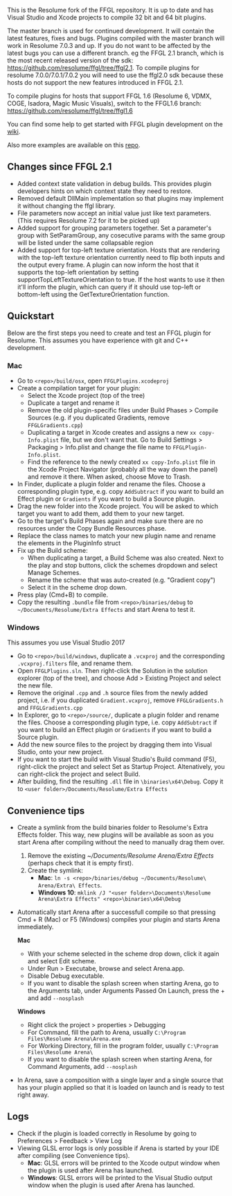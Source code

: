 This is the Resolume fork of the FFGL repository. It is up to date and has Visual Studio and Xcode projects to compile 32 bit and 64 bit plugins.

The master branch is used for continued development. It will contain the latest features, fixes and bugs. Plugins compiled with the master branch will work in Resolume 7.0.3 and up.
If you do not want to be affected by the latest bugs you can use a different branch. eg the FFGL 2.1 branch, which is the most recent released version of the sdk: https://github.com/resolume/ffgl/tree/ffgl2.1. To compile plugins for resolume 7.0.0/7.0.1/7.0.2 you will need to use the ffgl2.0 sdk because these hosts do not support the new features introduced in FFGL 2.1.

To compile plugins for hosts that support FFGL 1.6 (Resolume 6, VDMX, COGE, Isadora, Magic Music Visuals), switch to the FFGL1.6 branch: https://github.com/resolume/ffgl/tree/ffgl1.6

You can find some help to get started with FFGL plugin development on the [wiki](https://github.com/resolume/ffgl/wiki).

Also more examples are available on this [repo](https://github.com/flyingrub/ffgl/tree/more/).

## Changes since FFGL 2.1
- Added context state validation in debug builds. This provides plugin developers hints on which context state they need to restore.
- Removed default DllMain implementation so that plugins may implement it without changing the ffgl library.
- File parameters now accept an initial value just like text parameters. (This requires Resolume 7.2 for it to be picked up)
- Added support for grouping parameters together. Set a parameter's group with SetParamGroup, any cosecutive params with the same group will be listed under the same collapsable region
- Added support for top-left texture orientation. Hosts that are rendering with the top-left texture orientation currently need to flip both inputs and the output every frame. A plugin can now inform the host that it supports the top-left orientation by setting supportTopLeftTextureOrientation to true. If the host wants to use it then it'll inform the plugin, which can query if it should use top-left or bottom-left using the GetTextureOrientation function.


## Quickstart

Below are the first steps you need to create and test an FFGL plugin for Resolume. This assumes you have experience with git and C++ development.

### Mac

- Go to `<repo>/build/osx`, open `FFGLPlugins.xcodeproj`
- Create a compilation target for your plugin:
	- Select the Xcode project (top of the tree)
	- Duplicate a target and rename it
	- Remove the old plugin-specific files under Build Phases > Compile Sources (e.g. if you duplicated Gradients, remove `FFGLGradients.cpp`)
	- Duplicating a target in Xcode creates and assigns a new `xx copy-Info.plist` file, but we don't want that. Go to Build Settings > Packaging > Info.plist and change the file name to `FFGLPlugin-Info.plist`.  
	- Find the reference to the newly created `xx copy-Info.plist` file in the Xcode Project Navigator (probably all the way down the panel) and remove it there. When asked, choose Move to Trash.
- In Finder, duplicate a plugin folder and rename the files. Choose a corresponding plugin type, e.g. copy `AddSubtract` if you want to build an Effect plugin or `Gradients` if you want to build a Source plugin.
- Drag the new folder into the Xcode project. You will be asked to which target you want to add them, add them to your new target.
- Go to the target's Build Phases again and make sure there are no resources under the Copy Bundle Resources phase.
- Replace the class names to match your new plugin name and rename the elements in the PluginInfo struct
- Fix up the Build scheme:
	- When duplicating a target, a Build Scheme was also created. Next to the play and stop buttons, click the schemes dropdown and select Manage Schemes. 
	- Rename the scheme that was auto-created (e.g. "Gradient copy")
	- Select it in the scheme drop down.
- Press play (Cmd+B) to compile.
- Copy the resulting `.bundle` file from `<repo>/binaries/debug` to `~/Documents/Resolume/Extra Effects` and start Arena to test it.

### Windows 

This assumes you use Visual Studio 2017

- Go to `<repo>/build/windows`, duplicate a `.vcxproj` and the corresponding `.vcxproj.filters` file, and rename them.
- Open `FFGLPlugins.sln`. Then right-click the Solution in the solution explorer (top of the tree), and choose Add > Existing Project and select the new file.
- Remove the original `.cpp` and `.h` source files from the newly added project, i.e. if you duplicated `Gradient.vcxproj`, remove `FFGLGradients.h` and `FFGLGradients.cpp`
- In Explorer, go to `<repo>/source/`, duplicate a plugin folder and rename the files. Choose a corresponding plugin type, i.e. copy `AddSubtract` if you want to build an Effect plugin or `Gradients` if you want to build a Source plugin.
- Add the new source files to the project by dragging them into Visual Studio, onto your new project.
- If you want to start the build with Visual Studio's Build command (F5), right-click the project and select Set as Startup Project. Altenatively, you can right-click the project and select Build.
- After building, find the resulting `.dll` file in `\binaries\x64\Debug`. Copy it to `<user folder>/Documents/Resolume/Extra Effects`

## Convenience tips

- Create a symlink from the build binaries folder to Resolume's Extra Effects folder. This way, new plugins will be available as soon as you start Arena after compiling without the need to manually drag them over.
	1. Remove the existing _~/Documents/Resolume Arena/Extra Effects_ (perhaps check that it is empty first).
	2. Create the symlink: 
		- **Mac**: `ln -s <repo>/binaries/debug ~/Documents/Resolume\ Arena/Extra\ Effects`. 
		- **Windows 10**: `mklink /J "<user folder>\Documents\Resolume Arena\Extra Effects" <repo>\binaries\x64\Debug`

- Automatically start Arena after a successfull compile so that pressing Cmd + R (Mac) or F5 (Windows) compiles your plugin and starts Arena immediately.

	**Mac**
	
	- With your scheme selected in the scheme drop down, click it again and select Edit scheme.
	- Under Run > Executabe, browse and select Arena.app.
	- Disable Debug executable.
	- If you want to disable the splash screen when starting Arena, go to the Arguments tab, under Arguments Passed On Launch, press the + and add `--nosplash`

	**Windows**
	
	- Right click the project > properties > Debugging
	- For Command, fill the path to Arena, usually `C:\Program Files\Resolume Arena\Arena.exe`
	- For Working Directory, fill in the program folder, usually `C:\Program Files\Resolume Arena\`
	- If you want to disable the splash screen when starting Arena, for Command Arguments, add `--nosplash`
	
- In Arena, save a composition with a single layer and a single source that has your plugin applied so that it is loaded on launch and is ready to test right away.

## Logs

- Check if the plugin is loaded correctly in Resolume by going to Preferences > Feedback > View Log
- Viewing GLSL error logs is only possible if Arena is started by your IDE after compiling (see Convenience tips).
	- **Mac**: GLSL errors will be printed to the Xcode output window when the plugin is used after Arena has launched.
	- **Windows**: GLSL errors will be printed to the Visual Studio output window when the plugin is used after Arena has launched.
